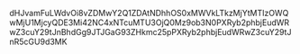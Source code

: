 dHJvamFuLWdvOi8vZDMwY2Q1ZDAtNDhhOS0xMWVkLTkzMjYtMTIzOWQwMjU1MjcyQDE3Mi42NC4xNTcuMTU3OjQ0Mz9ob3N0PXRyb2phbjEudWRwZ3cuY29tJnBhdGg9JTJGaG93ZHkmc25pPXRyb2phbjEudWRwZ3cuY29tJnR5cGU9d3MK

